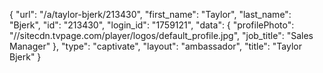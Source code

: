 {
    "url": "\/a\/taylor-bjerk\/213430",
    "first_name": "Taylor",
    "last_name": "Bjerk",
    "id": "213430",
    "login_id": "1759121",
    "data": {
        "profilePhoto": "\/\/sitecdn.tvpage.com\/player\/logos\/default_profile.jpg",
        "job_title": "Sales Manager"
    },
    "type": "captivate",
    "layout": "ambassador",
    "title": "Taylor Bjerk"
}
